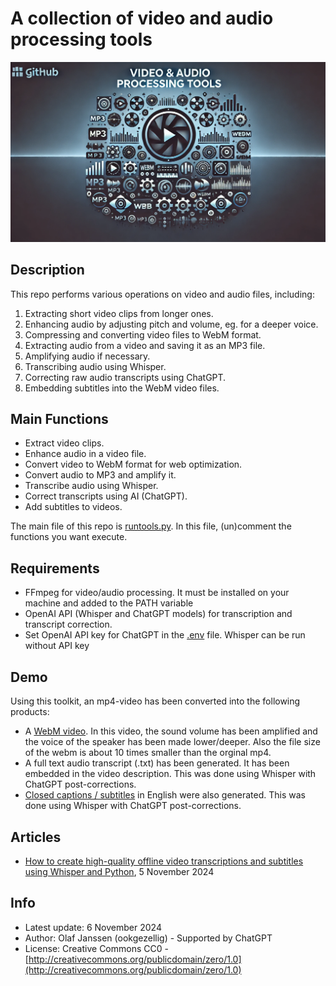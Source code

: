 # A collection of video and audio processing tools

![stories/media/repologo.png](stories/media/repologo.png)

## Description
This repo performs various operations on video and audio files, including:
1. Extracting short video clips from longer ones.
2. Enhancing audio by adjusting pitch and volume, eg. for a deeper voice.
3. Compressing and converting video files to WebM format.
4. Extracting audio from a video and saving it as an MP3 file.
5. Amplifying audio if necessary.
6. Transcribing audio using Whisper.
7. Correcting raw audio transcripts using ChatGPT.
8. Embedding subtitles into the WebM video files.

## Main Functions
- Extract video clips.
- Enhance audio in a video file.
- Convert video to WebM format for web optimization.
- Convert audio to MP3 and amplify it.
- Transcribe audio using Whisper.
- Correct transcripts using AI (ChatGPT).
- Add subtitles to videos.

The main file of this repo is [runtools.py](https://github.com/ookgezellig/videotools/blob/main/runtools.py). In this file, (un)comment the functions you want execute.

## Requirements
- FFmpeg for video/audio processing. It must be installed on your machine and added to the PATH variable
- OpenAI API (Whisper and ChatGPT models) for transcription and transcript correction.
- Set OpenAI API key for ChatGPT in the [.env](https://github.com/ookgezellig/videotools/blob/main/.env) file. Whisper can be run without API key

## Demo
Using this toolkit, an mp4-video has been converted into the following products: 
- A [WebM video](https://commons.wikimedia.org/wiki/File:Wikidata_Workshop_-_Theoretical_part_-_Maastricht_University_-_15_October_2024.webm). In this video, the sound volume has been amplified and the voice of the speaker has been made lower/deeper. Also the file size of the webm is about 10 times smaller than the orginal mp4.
- A full text audio transcript (.txt) has been generated. It has been embedded in the video description. This was done using Whisper with ChatGPT post-corrections.
- [Closed captions / subtitles](https://commons.wikimedia.org/wiki/TimedText:Wikidata_Workshop_-_Theoretical_part_-_Maastricht_University_-_15_October_2024.webm.en.srt)  in English were also generated. This was done using Whisper with ChatGPT post-corrections.

## Articles
* [How to create high-quality offline video transcriptions and subtitles using Whisper and Python](https://ookgezellig.github.io/videotools/stories/How%20to%20create%20high-quality%20offline%20video%20transcriptions%20and%20subtitles%20using%20Whisper%20and%20Python.html), 5 November 2024

## Info
* Latest update: 6 November 2024
* Author: Olaf Janssen (ookgezellig) - Supported by ChatGPT
* License: Creative Commons CC0 - [http://creativecommons.org/publicdomain/zero/1.0](http://creativecommons.org/publicdomain/zero/1.0)
